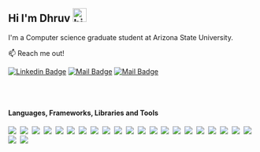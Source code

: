 ## Hi I'm Dhruv <img src="https://user-images.githubusercontent.com/1303154/88677602-1635ba80-d120-11ea-84d8-d263ba5fc3c0.gif" width="28px" alt="hi">

I'm a Computer science graduate student at Arizona State University. 

:mailbox: Reach me out!

[![Linkedin Badge](https://img.shields.io/badge/-Dhruv-0e76a8?style=flat&labelColor=0e76a8&logo=linkedin&logoColor=white)](https://www.linkedin.com/in/dhruvpopat/) [![Mail Badge](https://img.shields.io/badge/-@dhruv_2912-e84393?style=flat&labelColor=e84393&logo=instagram&logoColor=white)](https://www.instagram.com/dhruv_2912/) [![Mail Badge](https://img.shields.io/badge/-dhruvpopat2912-c0392b?style=flat&labelColor=c0392b&logo=gmail&logoColor=white)](mailto:dhruvpopat2912@gmail.com)

<br />
<br />

#### Languages, Frameworks, Libraries and Tools

<!-- TODO: Make technologies links takes you to repositories -->
<img src="https://img.shields.io/badge/-Python-informational?style=for-the-badge&logo=python&color=4A3677">&nbsp;
<img src="https://img.shields.io/badge/-JavaScript-informational?style=for-the-badge&logo=javascript&color=4A3677">&nbsp;
<img src="https://img.shields.io/badge/React-informational?style=for-the-badge&logo=react&color=4A3677">&nbsp;
<img src="https://img.shields.io/badge/-Node.js-informational?style=for-the-badge&logo=node.js&color=4A3677">&nbsp;
<img src="https://img.shields.io/badge/-Express.js-informational?style=for-the-badge&logo=etsy&color=4A3677">&nbsp;
<img src="https://img.shields.io/badge/MongoDB-informational?style=for-the-badge&logo=mongodb&color=4A3677">&nbsp;
<img src="https://img.shields.io/badge/MySQL-informational?style=for-the-badge&logo=mysql&color=4A3677">&nbsp;
<img src="https://img.shields.io/badge/-Flask-informational?style=for-the-badge&logo=flask&color=4A3677">&nbsp;
<img src="https://img.shields.io/badge/AWS-informational?style=for-the-badge&logo=amazon&color=4A3677">&nbsp;
<img src="https://img.shields.io/badge/-GCP-informational?style=for-the-badge&logo=google&color=4A3677">&nbsp;
<img src="https://img.shields.io/badge/-Firebase-informational?style=for-the-badge&logo=firebase&color=4A3677">&nbsp;
<img src="https://img.shields.io/badge/HTML5-informational?style=for-the-badge&logo=html5&color=4A3677">&nbsp;
<img src="https://img.shields.io/badge/-Bootstrap-informational?style=for-the-badge&logo=bootstrap&color=4A3677">&nbsp;
<img src="https://img.shields.io/badge/-Java-informational?style=for-the-badge&logo=java&color=4A3677">&nbsp;
<img src="https://img.shields.io/badge/-Scala-informational?style=for-the-badge&logo=scala&color=4A3677">&nbsp;
<img src="https://img.shields.io/badge/-Docker-informational?style=for-the-badge&logo=docker&color=4A3677">&nbsp;
<img src="https://img.shields.io/badge/-Kubernetes-informational?style=for-the-badge&logo=kubernetes&color=4A3677">&nbsp;
<img src="https://img.shields.io/badge/Serverless-informational?style=for-the-badge&logo=serverless&color=4A3677">&nbsp;
<img src="https://img.shields.io/badge/PostgreSQL-informational?style=for-the-badge&logo=postgresql&color=4A3677">&nbsp;
<img src="https://img.shields.io/badge/Mongoose-informational?style=for-the-badge&logo=monero&color=4A3677">&nbsp;
<img src="https://img.shields.io/badge/Redux-informational?style=for-the-badge&logo=redux&color=4A3677">&nbsp;
<img src="https://img.shields.io/badge/Git-informational?style=for-the-badge&logo=git&color=4A3677">&nbsp;
<img src="https://img.shields.io/badge/-Android-informational?style=for-the-badge&logo=android&color=4A3677">&nbsp;
<!--<img src="https://img.shields.io/badge/-Tableau-informational?style=for-the-badge&logo=tableau&color=4A3677">&nbsp;-->

<br />
<br />


<!--
**Dhruv2912/Dhruv2912** is a ✨ _special_ ✨ repository because its `README.md` (this file) appears on your GitHub profile.

Here are some ideas to get you started:

- 🔭 I’m currently working on ...
- 🌱 I’m currently learning ...
- 👯 I’m looking to collaborate on ...
- 🤔 I’m looking for help with ...
- 💬 Ask me about ...
- 📫 How to reach me: ...
- 😄 Pronouns: ...
- ⚡ Fun fact: ...
-->
